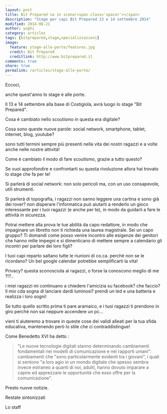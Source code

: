 ```yaml
---
layout: post
title: Bit Prepared va in scena!<span class='spacer'></span>
description: "Stage per capi Bit Prepared 13 e 14 settembre 2014"
modified: 2014-08-21
author: yoghi
category: articles
tags: [bitprepared,stage,specializzazioni]
image:
  feature: stage-alle-porte/features.jpg
  credit: Bit Prepared
  creditlink: http://www.bitprepared.it
comments: true
share: true
permalink: /articles/stage-alle-porte/
---
```


Eccoci, 

anche quest'anno lo stage &egrave; alle porte. 

Il 13 e 14 settembre alla base di Costigiola, avrà luogo lo stage "Bit Prepared".

Cosa è cambiato nello scoutismo in questa era digitale? 

Cosa sono queste nuove parole: social network, smartphone, tablet, internet, blog, youtube?

sono tutti termini sempre più presenti nella vita dei nostri ragazzi e a volte anche nelle nostre attività!

Come è cambiato il modo di fare scoutismo, grazie a tutto questo?

Se vuoi approfondire e confrontarti su questa rivoluzione allora hai trovato lo stage che fa per te!

Si parlerà di social network: non solo pericoli ma, con un uso consapevole, utili strumenti. 

Si parlerà di topografia, i ragazzi non sanno leggere una cartina e sono già dei rover? non disperare l'informatica può aiutarti a renderlo un gioco interessante per i tuoi ragazzi (e anche per te), in modo da guidarli a fare le attività in sicurezza. 

Potrai mettere alla prova le tue abilità da capo redattore, in modo che impaginare un libretto non ti richieda una laurea magistrale. Sei un capo gruppo? Ti domandi come posso venire incontro alle esigenze dei genitori che hanno mille impegni e si dimenticano di mettere sempre a calendario gli incontri per parlare dei loro figli? 

I tuoi capi reparto saltano tutte le riunioni di co.ca. perchè non se le ricordano? Un bel google calendar potrebbe semplificarti la vita! 

Privacy? questa sconosciuta ai ragazzi, o forse la conoscono meglio di me ?!?.. 

i miei ragazzi mi continuano a chiedere l'amicizia su facebook? che faccio? Il mio cda sogna di lanciare dardi luminosi? prendi un led e una batteria e realizza i loro sogni!

Se tutto quello scritto prima ti pare aramaico, e i tuoi ragazzi ti prendono in giro perchè non sai neppure accendere un pc... 

vieni ti aiuteremo a trovare in queste cose dei validi alleati per la tua sfida educativa, mantenendo però lo stile che ci contraddistingue!

Come Benedetto XVI ha detto : 

> "Le nuove tecnologie digitali stanno determinando cambiamenti fondamentali nei modelli di comunicazione e nei rapporti umani": cambiamenti che "sono particolarmente evidenti tra i giovani", i quali si sentono "a loro agio in un mondo digitale che spesso sembra invece estraneo a quanti di noi, adulti, hanno dovuto imparare a capire ed apprezzare le opportunità che esso offre per la comunicazione".

Presto nuove notizie.

Restate sintonizzati 

Lo staff
